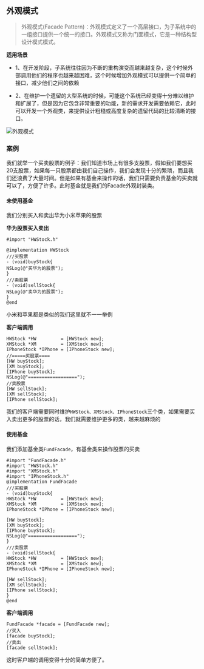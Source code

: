 ## 外观模式

> 外观模式(Facade Pattern)：外观模式定义了一个高层接口，为子系统中的一组接口提供一个统一的接口。外观模式又称为门面模式，它是一种结构型设计模式模式。


**适用场景**
- 1、在开发阶段，子系统往往因为不断的重构演变而越来越复杂，这个时候外部调用他们的程序也越来越困难，这个时候增加外观模式可以提供一个简单的接口，减少他们之间的依赖

- 2、在维护一个遗留的大型系统的时候，可能这个系统已经变得十分难以维护和扩展了，但是因为它包含非常重要的功能，新的需求开发需要依赖它，此时可以开发一个外观类，来提供设计粗糙或高度复杂的遗留代码的比较清晰的接口。


![外观模式](https://github.com/SunshineBrother/JHBlog/blob/master/设计模式/设计模式/外观模式/外观模式.png)


### 案例

我们就举一个买卖股票的例子：我们知道市场上有很多支股票，假如我们要想买20支股票，如果每一只股票都由我们自己操作，我们会发现十分的繁琐，而且我们还浪费了大量时间。但是如果有基金来操作的话，我们只需要负责基金的买卖就可以了，方便了许多。此时基金就是我们的Facade外观封装类。


#### 未使用基金

我们分别买入和卖出华为小米苹果的股票

**华为股票买入卖出**

```
#import "HWStock.h"

@implementation HWStock
///买股票
- (void)buyStock{
NSLog(@"买华为的股票");
}
///卖股票
- (void)sellStock{
NSLog(@"卖华为的股票");
}
@end
```
小米和苹果都是类似的我们这里就不一一举例


**客户端调用**

```
HWStock *HW         = [HWStock new];
XMStock *XM         = [XMStock new];
IPhoneStock *IPhone = [IPhoneStock new];
//=====买股票====
[HW buyStock];
[XM buyStock];
[IPhone buyStock];
NSLog(@"==================");
//卖股票
[HW sellStock];
[XM sellStock];
[IPhone sellStock];
```
我们的客户端需要同时维护`HWStock、XMStock、IPhoneStock`三个类，如果需要买入卖出更多的股票的话，我们就需要维护更多的类，越来越麻烦的


#### 使用基金

我们添加基金类`FundFacade`，有基金类来操作股票的买卖
```
#import "FundFacade.h"
#import "HWStock.h"
#import "XMStock.h"
#import "IPhoneStock.h"
@implementation FundFacade
///买股票
- (void)buyStock{
HWStock *HW         = [HWStock new];
XMStock *XM         = [XMStock new];
IPhoneStock *IPhone = [IPhoneStock new];

[HW buyStock];
[XM buyStock];
[IPhone buyStock];
NSLog(@"==================");
}
///卖股票
- (void)sellStock{
HWStock *HW         = [HWStock new];
XMStock *XM         = [XMStock new];
IPhoneStock *IPhone = [IPhoneStock new];

[HW sellStock];
[XM sellStock];
[IPhone sellStock];
}
@end
```

**客户端调用**
```
FundFacade *facade = [FundFacade new];
//买入
[facade buyStock];
//卖出
[facade sellStock];
```
这时客户端的调用变得十分的简单方便了。










